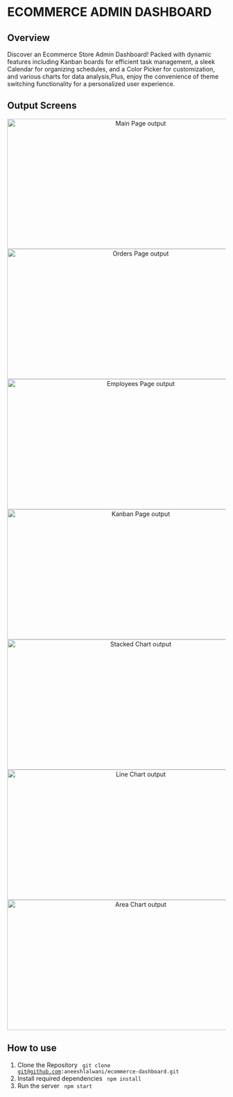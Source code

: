 # ECOMMERCE ADMIN DASHBOARD

## Overview
Discover an Ecommerce Store Admin Dashboard! Packed with dynamic features including Kanban boards for efficient task management, a sleek Calendar for organizing schedules, and a Color Picker for customization, and various charts for data analysis,Plus, enjoy the convenience of theme switching functionality for a personalized user experience.

## Output Screens
<div align="center"> 
<img src="https://github.com/aneeshlalwani/ecommerce-dashboard/blob/main/output-screens/screen-1.png?raw=true" alt="Main Page output" style="width: 600px; height: 300px;">
<img src="https://github.com/aneeshlalwani/ecommerce-dashboard/blob/main/output-screens/screen-2.png?raw=true" alt="Orders Page output" style="width: 600px; height: 300px;">
<img src="https://github.com/aneeshlalwani/ecommerce-dashboard/blob/main/output-screens/screen-3.png?raw=true" alt="Employees Page output" style="width: 600px; height: 300px;">
<img src="https://github.com/aneeshlalwani/ecommerce-dashboard/blob/main/output-screens/screen-6.png?raw=true" alt="Kanban Page output" style="width: 600px; height: 300px;">
<img src="https://github.com/aneeshlalwani/ecommerce-dashboard/blob/main/output-screens/screen-8.png?raw=true" alt="Stacked Chart output" style="width: 600px; height: 300px;">
<img src="https://github.com/aneeshlalwani/ecommerce-dashboard/blob/main/output-screens/screen-9.png?raw=true" alt="Line Chart output" style="width: 600px; height: 300px;">
<img src="https://github.com/aneeshlalwani/ecommerce-dashboard/blob/main/output-screens/screen-10.png?raw=true" alt="Area Chart output" style="width: 600px; height: 300px;">
</div>

## How to use
1. Clone the Repository
<code> git clone git@github.com:aneeshlalwani/ecommerce-dashboard.git </code>
2. Install required dependencies
<code> npm install </code>
3. Run the server
<code> npm start </code>
